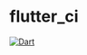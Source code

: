 # flutter_ci

[![Dart](https://github.com/kkkimj/flutter_ci/actions/workflows/dart.yml/badge.svg)](https://github.com/kkkimj/flutter_ci/actions/workflows/dart.yml)
